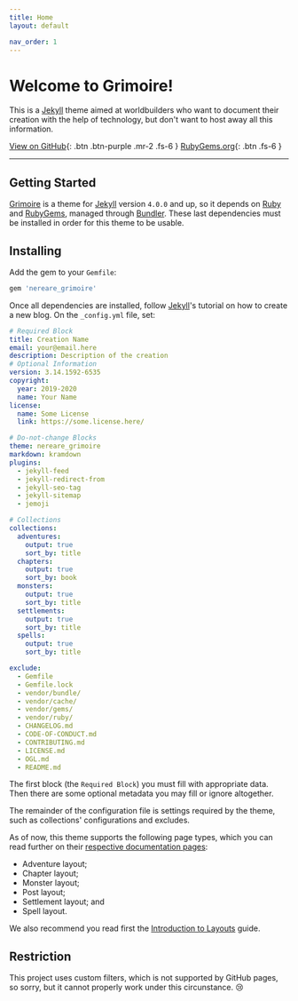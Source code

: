 ```yaml
---
title: Home
layout: default

nav_order: 1
---
```


# Welcome to Grimoire!

<p class="fs-6">This is a <a href="//jekyllrb.com">Jekyll</a> theme aimed at worldbuilders who want to document their creation with the help of technology, but don't want to host away all this information.</p>

[View on GitHub](https://github.com/Nereare/Grimoire){: .btn .btn-purple .mr-2 .fs-6 }
[RubyGems.org](https://rubygems.org/gems/nereare_grimoire){: .btn .fs-6 }

***

## Getting Started

[Grimoire] is a theme for [Jekyll] version `4.0.0` and up, so it depends on [Ruby] and [RubyGems], managed through [Bundler]. These last dependencies must be installed in order for this theme to be usable.

## Installing

Add the gem to your `Gemfile`:

```ruby
gem 'nereare_grimoire'
```

Once all dependencies are installed, follow [Jekyll]'s tutorial on how to create a new blog. On the `_config.yml` file, set:

```yaml
# Required Block
title: Creation Name
email: your@email.here
description: Description of the creation
# Optional Information
version: 3.14.1592-6535
copyright:
  year: 2019-2020
  name: Your Name
license:
  name: Some License
  link: https://some.license.here/

# Do-not-change Blocks
theme: nereare_grimoire
markdown: kramdown
plugins:
  - jekyll-feed
  - jekyll-redirect-from
  - jekyll-seo-tag
  - jekyll-sitemap
  - jemoji

# Collections
collections:
  adventures:
    output: true
    sort_by: title
  chapters:
    output: true
    sort_by: book
  monsters:
    output: true
    sort_by: title
  settlements:
    output: true
    sort_by: title
  spells:
    output: true
    sort_by: title

exclude:
  - Gemfile
  - Gemfile.lock
  - vendor/bundle/
  - vendor/cache/
  - vendor/gems/
  - vendor/ruby/
  - CHANGELOG.md
  - CODE-OF-CONDUCT.md
  - CONTRIBUTING.md
  - LICENSE.md
  - OGL.md
  - README.md
```

The first block (the `Required Block`) you must fill with appropriate data. Then there are some optional metadata you may fill or ignore altogether.

The remainder of the configuration file is settings required by the theme, such as collections' configurations and excludes.

As of now, this theme supports the following page types, which you can read further on their [respective documentation pages](layouts):

* Adventure layout;
* Chapter layout;
* Monster layout;
* Post layout;
* Settlement layout; and
* Spell layout.

We also recommend you read first the [Introduction to Layouts](introduction) guide.

## Restriction

This project uses custom filters, which is not supported by GitHub pages, so sorry, but it cannot properly work under this circunstance. :cry:

[Grimoire]: https://github.com/Nereare/Grimoire
[Jekyll]: https://jekyllrb.com/
[Ruby]: https://www.ruby-lang.org/
[RubyGems]: https://rubygems.org/
[Bundler]: https://bundler.io/
